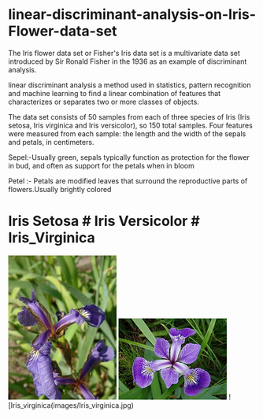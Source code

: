 # linear-discriminant-analysis-on-Iris-Flower-data-set
The Iris flower data set or Fisher's Iris data set is a multivariate data set introduced by Sir Ronald Fisher in the 1936 as an example of discriminant analysis.

linear discriminant analysis a method used in statistics, pattern recognition and machine learning to find a linear combination of features that characterizes or separates two or more classes of objects.

The data set consists of 50 samples from each of three species of Iris (Iris setosa, Iris virginica and Iris versicolor), so 150 total samples. Four features were measured from each sample: the length and the width of the sepals and petals, in centimeters.

Sepel:-Usually green, sepals typically function as protection for the flower in bud, and often as support for the petals when in bloom

Petel :- Petals are modified leaves that surround the reproductive parts of flowers.Usually brightly colored 

# Iris Setosa                              # Iris Versicolor                                  # Iris_Virginica
![Iris_Setosa](images/Iris_setosa.jpg)     ![Iris_versicolor](images/Iris_versicolor.jpg)     ![Iris_virginica(images/Iris_virginica.jpg)
